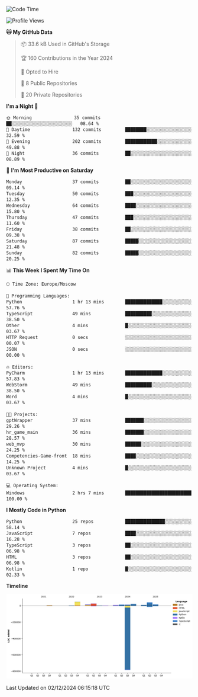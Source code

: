 <!--START_SECTION:waka-->
![Code Time](http://img.shields.io/badge/Code%20Time-553%20hrs%2018%20mins-blue)

![Profile Views](http://img.shields.io/badge/Profile%20Views-3-blue)

**🐱 My GitHub Data** 

> 📦 33.6 kB Used in GitHub's Storage 
 > 
> 🏆 160 Contributions in the Year 2024
 > 
> 💼 Opted to Hire
 > 
> 📜 8 Public Repositories 
 > 
> 🔑 20 Private Repositories 
 > 
**I'm a Night 🦉** 

```text
🌞 Morning                35 commits          ██░░░░░░░░░░░░░░░░░░░░░░░   08.64 % 
🌆 Daytime                132 commits         ████████░░░░░░░░░░░░░░░░░   32.59 % 
🌃 Evening                202 commits         ████████████░░░░░░░░░░░░░   49.88 % 
🌙 Night                  36 commits          ██░░░░░░░░░░░░░░░░░░░░░░░   08.89 % 
```
📅 **I'm Most Productive on Saturday** 

```text
Monday                   37 commits          ██░░░░░░░░░░░░░░░░░░░░░░░   09.14 % 
Tuesday                  50 commits          ███░░░░░░░░░░░░░░░░░░░░░░   12.35 % 
Wednesday                64 commits          ████░░░░░░░░░░░░░░░░░░░░░   15.80 % 
Thursday                 47 commits          ███░░░░░░░░░░░░░░░░░░░░░░   11.60 % 
Friday                   38 commits          ██░░░░░░░░░░░░░░░░░░░░░░░   09.38 % 
Saturday                 87 commits          █████░░░░░░░░░░░░░░░░░░░░   21.48 % 
Sunday                   82 commits          █████░░░░░░░░░░░░░░░░░░░░   20.25 % 
```


📊 **This Week I Spent My Time On** 

```text
🕑︎ Time Zone: Europe/Moscow

💬 Programming Languages: 
Python                   1 hr 13 mins        ██████████████░░░░░░░░░░░   57.76 % 
TypeScript               49 mins             ██████████░░░░░░░░░░░░░░░   38.50 % 
Other                    4 mins              █░░░░░░░░░░░░░░░░░░░░░░░░   03.67 % 
HTTP Request             0 secs              ░░░░░░░░░░░░░░░░░░░░░░░░░   00.07 % 
JSON                     0 secs              ░░░░░░░░░░░░░░░░░░░░░░░░░   00.00 % 

🔥 Editors: 
PyCharm                  1 hr 13 mins        ██████████████░░░░░░░░░░░   57.83 % 
WebStorm                 49 mins             ██████████░░░░░░░░░░░░░░░   38.50 % 
Word                     4 mins              █░░░░░░░░░░░░░░░░░░░░░░░░   03.67 % 

🐱‍💻 Projects: 
gptWrapper               37 mins             ███████░░░░░░░░░░░░░░░░░░   29.26 % 
hr_game_main             36 mins             ███████░░░░░░░░░░░░░░░░░░   28.57 % 
web_mvp                  30 mins             ██████░░░░░░░░░░░░░░░░░░░   24.25 % 
Competencies-Game-front  18 mins             ████░░░░░░░░░░░░░░░░░░░░░   14.25 % 
Unknown Project          4 mins              █░░░░░░░░░░░░░░░░░░░░░░░░   03.67 % 

💻 Operating System: 
Windows                  2 hrs 7 mins        █████████████████████████   100.00 % 
```

**I Mostly Code in Python** 

```text
Python                   25 repos            ███████████████░░░░░░░░░░   58.14 % 
JavaScript               7 repos             ████░░░░░░░░░░░░░░░░░░░░░   16.28 % 
TypeScript               3 repos             ██░░░░░░░░░░░░░░░░░░░░░░░   06.98 % 
HTML                     3 repos             ██░░░░░░░░░░░░░░░░░░░░░░░   06.98 % 
Kotlin                   1 repo              █░░░░░░░░░░░░░░░░░░░░░░░░   02.33 % 
```



**Timeline**

![Lines of Code chart](https://raw.githubusercontent.com/adlemx/adlemx/main/assets/bar_graph.png)


 Last Updated on 02/12/2024 06:15:18 UTC
<!--END_SECTION:waka-->
